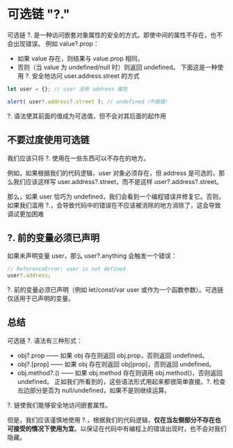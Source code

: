 # 可选链 "?."
可选链 ?. 是一种访问嵌套对象属性的安全的方式。即使中间的属性不存在，也不会出现错误。
例如 value?.prop：

- 如果 value 存在，则结果与 value.prop 相同，
- 否则（当 value 为 undefined/null 时）则返回 undefined。
下面这是一种使用 ?. 安全地访问 user.address.street 的方式
```js
let user = {}; // user 没有 address 属性

alert( user?.address?.street ); // undefined（不报错）
```
?. 语法使其前面的值成为可选值，但不会对其后面的起作用
## 不要过度使用可选链
我们应该只将 ?. 使用在一些东西可以不存在的地方。

例如，如果根据我们的代码逻辑，user 对象必须存在，但 address 是可选的，那么我们应该这样写 user.address?.street，而不是这样 user?.address?.street。

那么，如果 user 恰巧为 undefined，我们会看到一个编程错误并修复它。否则，如果我们滥用 ?.，会导致代码中的错误在不应该被消除的地方消除了，这会导致调试更加困难

## ?. 前的变量必须已声明
如果未声明变量 user，那么 user?.anything 会触发一个错误：
```js
// ReferenceError: user is not defined
user?.address;
```
?. 前的变量必须已声明（例如 let/const/var user 或作为一个函数参数）。可选链仅适用于已声明的变量。
## 总结
可选链 ?. 语法有三种形式：

- obj?.prop —— 如果 obj 存在则返回 obj.prop，否则返回 undefined。
- obj?.[prop] —— 如果 obj 存在则返回 obj[prop]，否则返回 undefined。
- obj.method?.() —— 如果 obj.method 存在则调用 obj.method()，否则返回 undefined。
正如我们所看到的，这些语法形式用起来都很简单直接。?. 检查左边部分是否为 null/undefined，如果不是则继续运算。

?. 链使我们能够安全地访问嵌套属性。

但是，我们应该谨慎地使用 ?.，根据我们的代码逻辑，**仅在当左侧部分不存在也可接受的情况下使用为宜**。以保证在代码中有编程上的错误出现时，也不会对我们隐藏。
